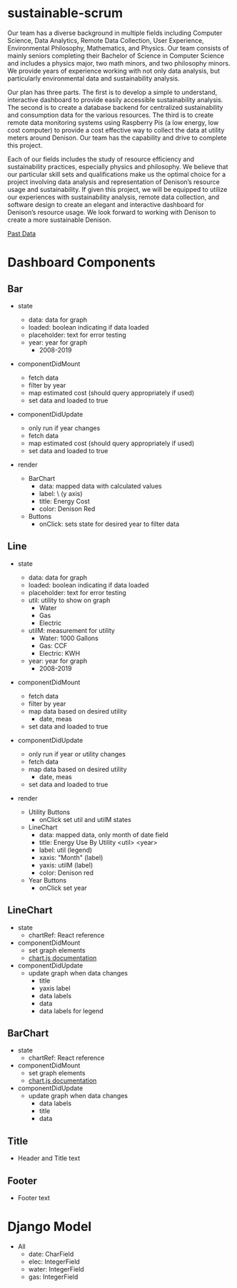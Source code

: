 # sustainable-scrum
Our team has a diverse background in multiple fields including Computer Science, Data Analytics, Remote Data Collection, User Experience, Environmental Philosophy, Mathematics, and Physics. Our team consists of mainly seniors completing their Bachelor of Science in Computer Science and includes a physics major, two math minors, and two philosophy minors. We provide years of experience working with not only data analysis, but particularly environmental data and sustainability analysis.

Our plan has three parts. The first is to develop a simple to understand, interactive dashboard to provide easily accessible sustainability analysis. The second is to create a database backend for centralized sustainability and consumption data for the various resources. The third is to create remote data monitoring systems using Raspberry Pis (a low energy, low cost computer) to provide a cost effective way to collect the data at utility meters around Denison. Our team has the capability and drive to complete this project.

Each of our fields includes the study of resource efficiency and sustainability practices, especially physics and philosophy. We believe that our particular skill sets and qualifications make us the optimal choice for a project involving data analysis and representation of Denison’s resource usage and sustainability. If given this project, we will be equipped to utilize our experiences with sustainability analysis, remote data collection, and software design to create an elegant and interactive dashboard for Denison’s resource usage. We look forward to working with Denison to create a more sustainable Denison.


[Past Data](https://drive.google.com/open?id=1tjeOltkqWsxanUpeFyfXnU2SGYZioxik)

# Dashboard Components
## Bar
* state
    * data: data for graph
    * loaded: boolean indicating if data loaded
    * placeholder: text for error testing
    * year: year for graph
        * 2008-2019

* componentDidMount
    * fetch data
    * filter by year
    * map estimated cost (should query appropriately if used)
    * set data and loaded to true

* componentDidUpdate
    * only run if year changes
    * fetch data
    * map estimated cost (should query appropriately if used)
    * set data and loaded to true

* render
    * BarChart
         * data: mapped data with calculated values
         * label: \\ (y axis)
         * title: Energy Cost
         * color: Denison Red
    * Buttons
         * onClick: sets state for desired year to filter data

## Line
* state
    * data: data for graph
    * loaded: boolean indicating if data loaded
    * placeholder: text for error testing
    * util: utility to show on graph
        * Water
        * Gas
        * Electric
    * utilM: measurement for utility
        * Water: 1000 Gallons
        * Gas: CCF
        * Electric: KWH
    * year: year for graph
        * 2008-2019

 * componentDidMount
     * fetch data
     * filter by year
     * map data based on desired utility
         * date, meas
     * set data and loaded to true

 * componentDidUpdate
     * only run if year or utility changes
     * fetch data
     * map data based on desired utility
         * date, meas
     * set data and loaded to true
 * render
     * Utility Buttons
         * onClick set util and utilM states
     * LineChart
         * data: mapped data, only month of date field
         * title: Energy Use By Utility \<util> \<year>
         * label: util (legend)
         * xaxis: "Month" (label)
         * yaxis: utilM (label)
         * color: Denison red
      * Year Buttons
          * onClick set year

## LineChart
* state
    * chartRef: React reference
* componentDidMount
    * set graph elements
    * [chart.js documentation](https://www.chartjs.org/docs/latest/)
* componentDidUpdate
    * update graph when data changes
        * title
        * yaxis label
        * data labels
        * data
        * data labels for legend

## BarChart
* state
    * chartRef: React reference
* componentDidMount
    * set graph elements
    * [chart.js documentation](https://www.chartjs.org/docs/latest/)
* componentDidUpdate
    * update graph when data changes
        * data labels
        * title
        * data

## Title
* Header and Title text

## Footer
* Footer text


# Django Model
* All
    * date: CharField
    * elec: IntegerField
    * water: IntegerField
    * gas: IntegerField
